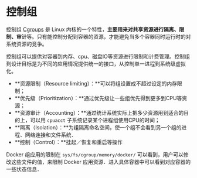# 控制组

控制组 [Cgroups](https://en.wikipedia.org/wiki/Cgroups) 是 Linux 内核的一个特性，**主要用来对共享资源进行隔离、限制、审计**等。只有能控制分配到容器的资源，才能避免当多个容器同时运行时的对系统资源的竞争。

控制组可以提供对容器到内存、cpu、磁盘IO等资源进行限制和计费管理。控制组到设计目标是为不同的应用情况提供统一的接口，从控制单一进程到系统级虚拟化。

* **资源限制（Resource limiting）：**可以将组设置成不超过设定的内存限制；
* **优先级（Prioritization）：**通过优先级让一些组优先得到更多到CPU等资源；
* **资源审计（Accounting）：**通过统计系统实际上把多少资源用到适合的目的上，可以用 `cpuacct` 子系统记录某个进程组使用CPU的时间；
* **隔离（Isolation）：**为组隔离命名空间，使一个组不会看到另一个组的进程、网络连接和文件系统．
* **控制（Control）：**挂起／恢复和重启等操作

Docker 组应用的限制在 `sys/fs/cgroup/memory/docker/` 可以看到，用户可以修改这些文件的值，来限制 Docker 应用资源．进入具体容器中可以看到对应容器的一些状态信息．

